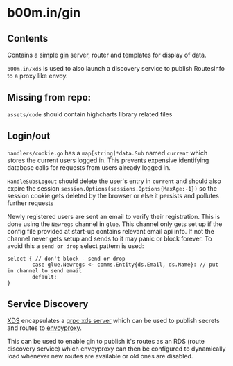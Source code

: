 # b00m.in/gin


## Contents

Contains a simple [gin](https://github.com/gin-gonic/gin) server, router and templates for display of data.

`b00m.in/xds` is used to also launch a discovery service to publish RoutesInfo to a proxy like envoy.


## Missing from repo:

`assets/code` should contain highcharts library related files

## Login/out

`handlers/cookie.go` has a `map[string]*data.Sub` named `current` which stores the current users logged in. This prevents expensive identifying database calls for requests from users already logged in.

`HandleSubsLogout` should delete the user's entry in `current` and  should also expire the session `session.Options(sessions.Options{MaxAge:-1})` so the session cookie gets deleted by the browser or else it persists and pollutes further requests

Newly registered users are sent an email to verify their registration. This is done using the `Newregs` channel in `glue`. This channel only gets set up if the config file provided at start-up contains relevant email api info. If not the channel never gets setup and sends to it may panic or block forever. To avoid this a `send or drop` select pattern is used:

```
select { // don't block - send or drop
        case glue.Newregs <- comms.Entity{ds.Email, ds.Name}: // put in channel to send email
        default:
}
```
## Service Discovery

[XDS](https://github.com/b00m-in/xds) encapsulates a [grpc xds server](https://github.com/envoyproxy/go-control-plane) which can be used to publish secrets and routes to [envoyproxy](https://envoyproxy.io).

This can be used to enable gin to publish it's routes as an RDS (route discovery service) which envoyproxy can then be configured to dynamically load whenever new routes are available or old ones are disabled. 
